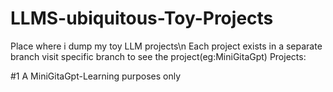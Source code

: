 # LLMS-ubiquitous-Toy-Projects
Place where i dump my toy LLM projects\n
Each project exists in a separate branch visit specific branch to see the project(eg:MiniGitaGpt)
Projects:

#1 A MiniGitaGpt-Learning purposes only
